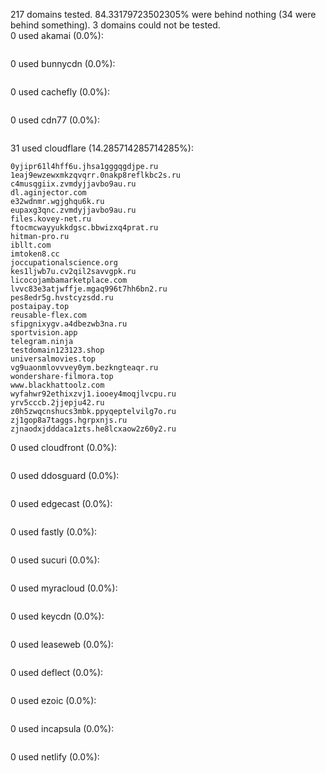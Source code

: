 217 domains tested. 84.33179723502305% were behind nothing (34 were behind something). 3 domains could not be tested.<br>
0 used akamai (0.0%):
```

```

0 used bunnycdn (0.0%):
```

```

0 used cachefly (0.0%):
```

```

0 used cdn77 (0.0%):
```

```

31 used cloudflare (14.285714285714285%):
```
0yjipr61l4hff6u.jhsa1gggqgdjpe.ru
1eaj9ewzewxmkzqvqrr.0nakp8reflkbc2s.ru
c4musqgiix.zvmdyjjavbo9au.ru
dl.aginjector.com
e32wdnmr.wgjghqu6k.ru
eupaxg3qnc.zvmdyjjavbo9au.ru
files.kovey-net.ru
ftocmcwayyukkdgsc.bbwizxq4prat.ru
hitman-pro.ru
ibllt.com
imtoken8.cc
joccupationalscience.org
kes1ljwb7u.cv2qil2savvgpk.ru
licocojambamarketplace.com
lvvc83e3atjwffje.mgaq996t7hh6bn2.ru
pes8edr5g.hvstcyzsdd.ru
postaipay.top
reusable-flex.com
sfipgnixygv.a4dbezwb3na.ru
sportvision.app
telegram.ninja
testdomain123123.shop
universalmovies.top
vg9uaonmlovvvey0ym.bezkngteaqr.ru
wondershare-filmora.top
www.blackhattoolz.com
wyfahwr92ethixzvj1.iooey4moqjlvcpu.ru
yrv5cccb.2jjepju42.ru
z0h5zwqcnshucs3mbk.ppyqeptelvilg7o.ru
zj1gop8a7taggs.hgrpxnjs.ru
zjnaodxjdddaca1zts.he8lcxaow2z60y2.ru
```

0 used cloudfront (0.0%):
```

```

0 used ddosguard (0.0%):
```

```

0 used edgecast (0.0%):
```

```

0 used fastly (0.0%):
```

```

0 used sucuri (0.0%):
```

```

0 used myracloud (0.0%):
```

```

0 used keycdn (0.0%):
```

```

0 used leaseweb (0.0%):
```

```

0 used deflect (0.0%):
```

```

0 used ezoic (0.0%):
```

```

0 used incapsula (0.0%):
```

```

0 used netlify (0.0%):
```

```
